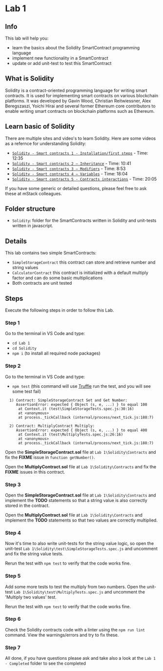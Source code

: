 # Lab 1

## Info

This lab will help you:

- learn the basics about the Solidity SmartContract programming language
- implement new functionality in a SmartContract
- update or add unit-test to test this SmartContract

## What is Solidity

Solidity is a contract-oriented programming language for writing smart contracts. It is used for implementing smart contracts on various blockchain platforms. It was developed by Gavin Wood, Christian Reitwiessner, Alex Beregszaszi, Yoichi Hirai and several former Ethereum core contributors to enable writing smart contracts on blockchain platforms such as Ethereum.

## Learn basic of Solidity

There are multiple sites and video's to learn Solidity. Here are some videos as a refernce for understanding Solidity:

- [`Solidity - Smart contracts 1 - Installation/first steps`](https://www.youtube.com/watch?v=9_coM_g7Dbg) - Time: 12:35
- [`Solidity - Smart contracts 2 – Inheritance`](https://www.youtube.com/watch?v=HAvDbKttijY) - Time: 10:41
- [`Solidity - Smart contracts 3 – Modifiers`](https://www.youtube.com/watch?v=FGnv8Vfu9bY) - Time: 8:53
- [`Solidity - Smart contracts 4 – Variables`](https://www.youtube.com/watch?v=n9yzr5ved_k) - Time: 18:04
- [`Solidity - Smart contracts 5 - Contracts interactions`](https://www.youtube.com/watch?v=m9Zb49RNGis) - Time: 20:05

If you have some generic or detailed questions, please feel free to ask these at mStack colleagues.

## Folder structure

- `Solidity`: folder for the SmartContracts written in Solidity and unit-tests written in javascript.

## Details

This lab contains two simple SmartContracts:

- `SimpleStorageContract` this contract can store and retrieve number and string values
- `CalculatorContract` this contract is initialized with a default multiply factor and can do some basic multiplications
- Both contracts are unit tested

## Steps

Execute the following steps in order to follow this Lab.

### Step 1

Go to the terminal in VS Code and type:

- `cd Lab 1`
- `cd Solidity`
- `npm i` (to install all required node packages)

### Step 2

Go to the terminal in VS Code and type:

- `npm test` (this command will use [Truffle](https://github.com/trufflesuite/truffle) run the test, and you will see some test fail)

``` x
  1) Contract: SimpleStorageContract Set and Get Number:
     AssertionError: expected { Object (s, e, ...) } to equal 100
      at Context.it (test\SimpleStorageTests.spec.js:30:16)
      at <anonymous>
      at process._tickCallback (internal/process/next_tick.js:188:7)

  2) Contract: MultiplyContract Multiply:
     AssertionError: expected { Object (s, e, ...) } to equal 400
      at Context.it (test\MultiplyTests.spec.js:26:16)
      at <anonymous>
      at process._tickCallback (internal/process/next_tick.js:188:7)
```

Open the **SimpleStorageContract.sol** file at `Lab 1\Solidity\Contracts` and fix the **FIXME** issue in `function getNumber()`.

Open the **MultiplyContract.sol** file at `Lab 1\Solidity\Contracts` and fix the **FIXME** issues in this contract.

### Step 3

Open the **SimpleStorageContract.sol** file at `Lab 1\Solidity\Contracts` and implement the **TODO** statements so that a string value is also correctly stored in the contract.

Open the **MultiplyContract.sol** file at `Lab 1\Solidity\Contracts` and implement the **TODO** statements so that two values are correctly multiplied.

### Step 4

Now it's time to also write unit-tests for the string value logic, so open the unit-test `Lab 1\Solidity\test\SimpleStorageTests.spec.js` and uncomment and fix the string value tests.

Rerun the test with `npm test` to verify that the code works fine.

### Step 5

Add some more tests to test the multiply from two numbers. Open the unit-test `Lab 1\Solidity\test\MultiplyTests.spec.js` and uncomment the 'Multiply two values' test.

Rerun the test with `npm test` to verify that the code works fine.

### Step 6

Check the Solidity contracts code with a linter using the `npm run lint` command. View the warnings/errors and try to fix these.

### Step 7

All done, if you have questions please ask and take also a look at the `Lab 1 - Completed` folder to see the completed